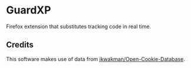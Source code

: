 # GuardXP
Firefox extension that substitutes tracking code in real time.

## Credits
This software makes use of data from [jkwakman/Open-Cookie-Database](https://github.com/jkwakman/Open-Cookie-Database).
